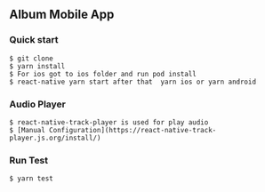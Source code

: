 Album Mobile App
----------------------------

### Quick start
```shell
$ git clone
$ yarn install
$ For ios got to ios folder and run pod install 
$ react-native yarn start after that  yarn ios or yarn android
```

### Audio Player 
```
$ react-native-track-player is used for play audio
$ [Manual Configuration](https://react-native-track-player.js.org/install/)
```

### Run Test 
```
$ yarn test
```